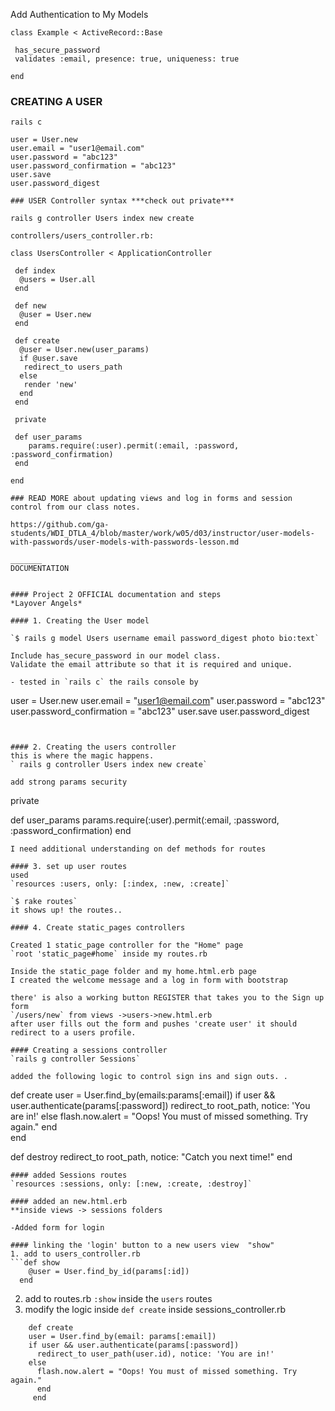 Add Authentication to My Models

```
class Example < ActiveRecord::Base
 
 has_secure_password
 validates :email, presence: true, uniqueness: true

end
```

### CREATING A USER
```
rails c

user = User.new
user.email = "user1@email.com"
user.password = "abc123"
user.password_confirmation = "abc123"
user.save
user.password_digest

### USER Controller syntax ***check out private***

rails g controller Users index new create

controllers/users_controller.rb:

class UsersController < ApplicationController

 def index
  @users = User.all
 end

 def new
  @user = User.new
 end

 def create
  @user = User.new(user_params)
  if @user.save
   redirect_to users_path
  else
   render 'new'
  end
 end

 private

 def user_params
    params.require(:user).permit(:email, :password, :password_confirmation)
 end

end

### READ MORE about updating views and log in forms and session control from our class notes.

https://github.com/ga-students/WDI_DTLA_4/blob/master/work/w05/d03/instructor/user-models-with-passwords/user-models-with-passwords-lesson.md

_______
DOCUMENTATION


#### Project 2 OFFICIAL documentation and steps
*Layover Angels*

#### 1. Creating the User model 

`$ rails g model Users username email password_digest photo bio:text`  

Include has_secure_password in our model class.
Validate the email attribute so that it is required and unique.

- tested in `rails c` the rails console by 
```
user = User.new
user.email = "user1@email.com"
user.password = "abc123"
user.password_confirmation = "abc123"
user.save
user.password_digest
```


#### 2. Creating the users controller 
this is where the magic happens.
` rails g controller Users index new create`

add strong params security 

```
private

 def user_params
    params.require(:user).permit(:email, :password, :password_confirmation)
 end
```
I need additional understanding on def methods for routes

#### 3. set up user routes
used  
`resources :users, only: [:index, :new, :create]`

`$ rake routes`
it shows up! the routes..

#### 4. Create static_pages controllers

Created 1 static_page controller for the "Home" page 
`root 'static_page#home` inside my routes.rb

Inside the static_page folder and my home.html.erb page
I created the welcome message and a log in form with bootstrap

there' is also a working button REGISTER that takes you to the Sign up form
`/users/new` from views ->users->new.html.erb
after user fills out the form and pushes 'create user' it should redirect to a users profile.

#### Creating a sessions controller
`rails g controller Sessions`

added the following logic to control sign ins and sign outs. .

```
def create
  user = User.find_by(emails:params[:email])
  if user && user.authenticate(params[:password])
    redirect_to root_path, notice: 'You are in!'
  else
    flash.now.alert = "Oops! You must of missed something. Try again."
    end  
   end
   
def destroy
  redirect_to root_path, notice: "Catch you next time!"
end
```
#### added Sessions routes
`resources :sessions, only: [:new, :create, :destroy]`

#### added an new.html.erb
**inside views -> sessions folders

-Added form for login

#### linking the 'login' button to a new users view  "show"
1. add to users_controller.rb 
```def show
    @user = User.find_by_id(params[:id])
  end
```
2. add to routes.rb `:show` inside the `users`  routes
3. modify the logic inside `def create` inside sessions_controller.rb

```   
    def create
    user = User.find_by(email: params[:email])
    if user && user.authenticate(params[:password])
      redirect_to user_path(user.id), notice: 'You are in!'
    else
      flash.now.alert = "Oops! You must of missed something. Try again."
      end  
     end
   
   ```
